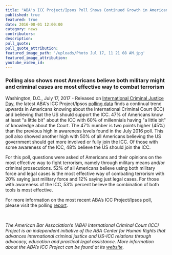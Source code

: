 ```yaml
---
title: "ABA's ICC Project/Ipsos Poll Shows Continued Growth in American Support for the ICC and its work"
published: true
featured: true
date: 2016-08-01 12:00:00
category: news
contributors:
description:
pull_quote:
pull_quote_attribution:
featured_image_path: '/uploads/Photo Jul 17, 11 21 08 AM.jpg'
featured_image_attribution:
youtube_video_id:
---
```



### Polling also shows most Americans believe both military might and criminal cases are most effective way to combat terrorism

Washington, D.C., July 17, 2017 - Released on [International Criminal Justice Day](https://www.facebook.com/InternationalCriminalCourt), the latest ABA's ICC Project/Ipsos [polling data](https://www.international-criminal-justice-today.org/ipsos-polling-data/) finds a continual trend upwards in Americans knowing about the International Criminal Court (ICC) and believing that the US should support the ICC. 47% of Americans know at least "a little bit" about the ICC with 60% of millennials having "a little bit" of knowledge about the Court. The 47% number is two points higher (45%) than the previous high in awareness levels found in the July 2016 poll. This poll also showed another high with 50% of all Americans believing the US government should get more involved or fully join the ICC. Of those with some awareness of the ICC, 48% believe the US should join the ICC.

For this poll, questions were asked of Americans and their opinions on the most effective way to fight terrorism, namely through military means and/or criminal prosecutions. 52% of all Americans believe using both military force and legal cases is the most effective way of combating terrorism with 20% saying just military force and 12% saying just legal cases. For those with awareness of the ICC, 53% percent believe the combination of both tools is most effective.

For more information on the most recent ABA’s ICC Project/Ipsos poll, please visit the polling&nbsp;[report](https://www.international-criminal-justice-today.org/polling-data/2016/04/01/july-2017-ipsos-polling-results/).

&nbsp;

*The American Bar Association’s (ABA) International Criminal Court (ICC) Project is an independent initiative of the ABA Center for Human Rights that advances international criminal justice and US-ICC relations through advocacy, education and practical legal assistance. More information about the ABA’s ICC Project can be found at its&nbsp;[website](www.aba-icc.org).*